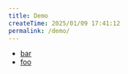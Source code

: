 ```yaml
---
title: Demo
createTime: 2025/01/09 17:41:12
permalink: /demo/
---
```


- [bar](./bar.md)
- [foo](./foo.md)
